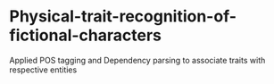 # Physical-trait-recognition-of-fictional-characters
Applied POS tagging and Dependency parsing to associate traits with respective entities
